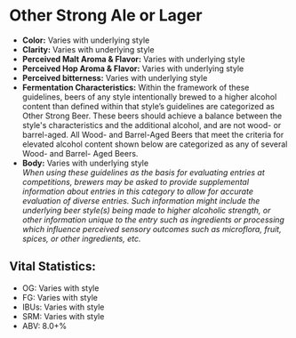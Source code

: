 # Other Strong Ale or Lager

- **Color:** Varies with underlying style
- **Clarity:** Varies with underlying style
- **Perceived Malt Aroma & Flavor:** Varies with underlying style
- **Perceived Hop Aroma & Flavor:** Varies with underlying style
- **Perceived bitterness:** Varies with underlying style
- **Fermentation Characteristics:** Within the framework of these guidelines, beers of any style intentionally brewed to a higher alcohol content than defined within that style’s guidelines are categorized as Other Strong Beer. These beers should achieve a balance between the style's characteristics and the additional alcohol, and are not wood- or barrel-aged. All Wood- and Barrel-Aged Beers that meet the criteria for elevated alcohol content shown below are categorized as any of several Wood- and Barrel- Aged Beers.
- **Body:** Varies with underlying style <br />
_When using these guidelines as the basis for evaluating entries at competitions, brewers may be asked to provide supplemental information about entries in this category to allow for accurate evaluation of diverse entries. Such information might include the underlying beer style(s) being made to higher alcoholic strength, or other information unique to the entry such as ingredients or processing which influence perceived sensory outcomes such as microflora, fruit, spices, or other ingredients, etc._

## Vital Statistics:

- OG: Varies with style 
- FG: Varies with style 
- IBUs: Varies with style 
- SRM: Varies with style 
- ABV: 8.0+%
